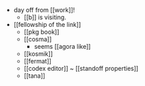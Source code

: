 - day off from [[work]]!
  - [[b]] is visiting.
- [[fellowship of the link]]
  - [[pkg book]]
  - [[cosma]]
    - seems [[agora like]]
  - [[kosmik]]
  - [[fermat]]
  - [[codex editor]] ~ [[standoff properties]]
  - [[tana]]
